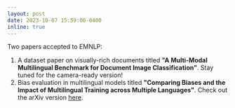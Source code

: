 ```yaml
---
layout: post
date: 2023-10-07 15:59:00-0400
inline: true
---
```


Two papers accepted to EMNLP:
1. A dataset paper on visually-rich documents titled <strong>"A Multi-Modal Multilingual Benchmark for Document Image Classification"</strong>. Stay tuned for the camera-ready version!
2. Bias evaluation in multilingual models titled <strong>"Comparing Biases and the Impact of Multilingual Training across Multiple Languages"</strong>. Check out the arXiv version <a href="https://arxiv.org/pdf/2305.11242.pdf">here</a>. 
